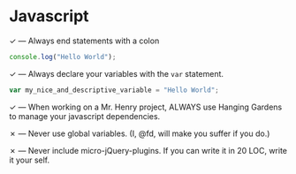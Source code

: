 # Javascript

✓ — Always end statements with a colon

```js
console.log("Hello World");
```

✓ — Always declare your variables with the `var` statement.

```js
var my_nice_and_descriptive_variable = "Hello World";
```

✓ — When working on a Mr. Henry project, ALWAYS use Hanging Gardens to manage your javascript dependencies.

✗ — Never use global variables. (I, @fd, will make you suffer if you do.)

✗ — Never include micro-jQuery-plugins. If you can write it in 20 LOC, write it your self.
